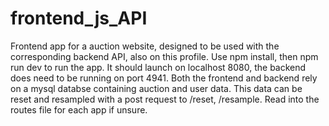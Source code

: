 # frontend_js_API

Frontend app for a auction website, designed to be used with the corresponding backend API, also on this profile. 
Use npm install, then npm run dev to run the app. It should launch on localhost 8080, the backend does need to be running on port 4941.
Both the frontend and backend rely on a mysql databse containing auction and user data. This data can be reset and resampled with a 
post request to /reset, /resample. Read into the routes file for each app if unsure.
